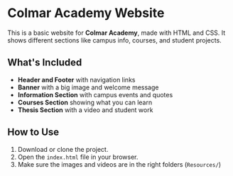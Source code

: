 # Colmar Academy Website

This is a basic website for **Colmar Academy**, made with HTML and CSS. It shows different sections like campus info, courses, and student projects.

## What's Included

- **Header and Footer** with navigation links
- **Banner** with a big image and welcome message
- **Information Section** with campus events and quotes
- **Courses Section** showing what you can learn
- **Thesis Section** with a video and student work

## How to Use

1. Download or clone the project.
2. Open the `index.html` file in your browser.
3. Make sure the images and videos are in the right folders (`Resources/`)
